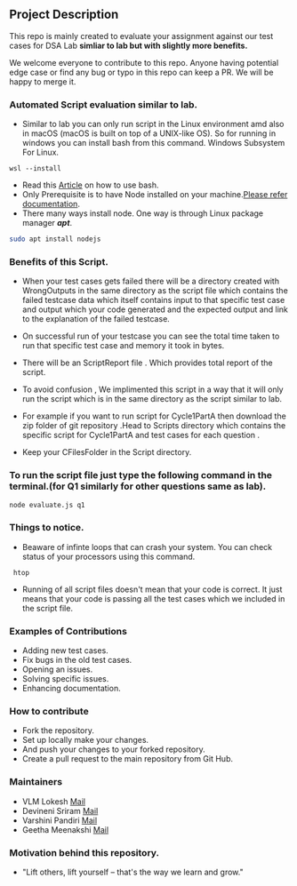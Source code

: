 ## Project Description

This repo is mainly created to evaluate your assignment against our test cases for DSA Lab **simliar to lab but with slightly more benefits.**

We welcome everyone to contribute to this repo. Anyone having potential edge case or find any bug or typo in this repo can keep a PR. We will be happy to merge it.

### Automated Script evaluation similar to lab.

- Similar to lab you can only run script in the Linux environment amd also in macOS (macOS is built on top of a UNIX-like OS). So for running in windows you can install bash from this command. Windows Subsystem For Linux.
```
wsl --install
```
- Read this [Article](https://www.geeksforgeeks.org/how-to-run-bash-script-in-linux/) on how to use bash.
- Only Prerequisite is to have Node installed on your machine.[Please refer documentation](https://nodejs.org/en/docs).
- There many ways install node. One way is through Linux package manager ***apt***.
```bash
sudo apt install nodejs
```

### Benefits of this Script.

- When your test cases gets failed there will be a directory created with WrongOutputs in the same directory as the script file which contains the failed testcase data which itself contains input to that specific test case and output which your code generated and the expected output and link to the explanation of the failed testcase.

- On successful run of your testcase you can see the total time taken to run that specific test case and memory it took in bytes.

- There will be an ScriptReport file . Which provides total report of the script.

- To avoid confusion , We implimented this script in a way that it will only run the script which is in the same directory as the script similar to lab.

- For example if you want to run script for Cycle1PartA then download the zip folder of git repository .Head to Scripts directory which contains the specific script for Cycle1PartA and test cases for each question .
- Keep your CFilesFolder in the Script directory.

### To run the script file just type the following command in the terminal.(for Q1 similarly for other questions same as lab).

```bash
node evaluate.js q1
```

### Things to notice.

- Beaware of infinte loops that can crash your system. You can check status of your processors using this command.
```
 htop 
```

- Running of all script files doesn't mean that your code is correct. It just means that your code is passing all the test cases which we included in the script file.

### Examples of Contributions

- Adding new test cases.
- Fix bugs in the old test cases.
- Opening an issues.
- Solving specific issues.
- Enhancing documentation.

### How to contribute

- Fork the repository.
- Set up locally make your changes.
- And push your changes to your forked repository.
- Create a pull request to the main repository from Git Hub.

### Maintainers

- VLM Lokesh [Mail](mailto:vankayalapati_b220581cs@nitc.ac.in)
- Devineni Sriram [Mail](mailto:devineni_b220257cs@nitc.ac.in)
- Varshini Pandiri [Mail](mailto:pandiri_b221096cs@nitc.ac.in)
- Geetha Meenakshi [Mail](mailto:ramireddy_b220489cs@nitc.ac.in)

### Motivation behind this repository.

- "Lift others, lift yourself – that's the way we learn and grow."
